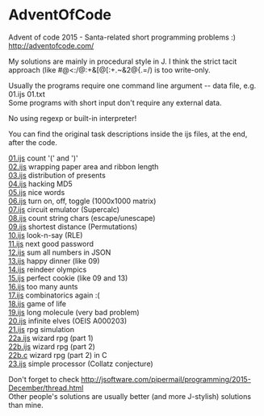 # AdventOfCode

Advent of code 2015 - Santa-related short programming problems :)
http://adventofcode.com/

My solutions are mainly in procedural style in J. I think the strict tacit approach (like #@<:/@:+&[@[:+.~&2@{.=/) is too write-only.

Usually the programs require one command line argument -- data file, e.g. 01.ijs 01.txt  
Some programs with short input don't require any external data.

No using regexp or built-in interpreter!

You can find the original task descriptions inside the ijs files, at the end, after the code.

[01.ijs](01.ijs) count '(' and ')'  
[02.ijs](02.ijs) wrapping paper area and ribbon length  
[03.ijs](04.ijs) distribution of presents  
[04.ijs](04.ijs) hacking MD5  
[05.ijs](05.ijs) nice words  
[06.ijs](06.ijs) turn on, off, toggle (1000x1000 matrix)  
[07.ijs](07.ijs) circuit emulator (Supercalc)  
[08.ijs](08.ijs) count string chars (escape/unescape)  
[09.ijs](09.ijs) shortest distance (Permutations)  
[10.ijs](10.ijs) look-n-say (RLE)  
[11.ijs](11.ijs) next good password  
[12.ijs](12.ijs) sum all numbers in JSON  
[13.ijs](13.ijs) happy dinner (like 09)  
[14.ijs](14.ijs) reindeer olympics  
[15.ijs](15.ijs) perfect cookie (like 09 and 13)  
[16.ijs](16.ijs) too many aunts  
[17.ijs](17.ijs) combinatorics again :(  
[18.ijs](18.ijs) game of life  
[19.ijs](19.ijs) long molecule (very bad problem)   
[20.ijs](20.ijs) infinite elves (OEIS A000203)  
[21.ijs](21.ijs) rpg simulation  
[22a.ijs](22a.ijs) wizard rpg (part 1)  
[22b.ijs](22b.ijs) wizard rpg (part 2)  
[22b.c](22.c) wizard rpg (part 2) in C  
[23.ijs](23.ijs) simple processor (Collatz conjecture)  

Don't forget to check http://jsoftware.com/pipermail/programming/2015-December/thread.html  
Other people's solutions are usually better (and more J-stylish) solutions than mine.
